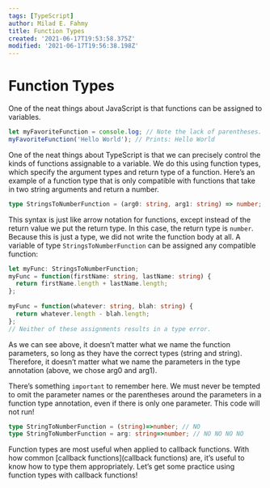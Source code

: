 ```yaml
---
tags: [TypeScript]
author: Milad E. Fahmy
title: Function Types
created: '2021-06-17T19:53:58.375Z'
modified: '2021-06-17T19:56:38.198Z'
---
```


# Function Types
One of the neat things about JavaScript is that functions can be assigned to variables.
```ts
let myFavoriteFunction = console.log; // Note the lack of parentheses.
myFavoriteFunction('Hello World'); // Prints: Hello World
```
One of the neat things about TypeScript is that we can precisely control the kinds of functions assignable to a variable. We do this using function types, which specify the argument types and return type of a function. Here’s an example of a function type that is only compatible with functions that take in two string arguments and return a number.


```ts
type StringsToNumberFunction = (arg0: string, arg1: string) => number;
```

This syntax is just like arrow notation for functions, except instead of the return value we put the return type. In this case, the return type is `number`. Because this is just a type, we did not write the function body at all. A variable of type `StringsToNumberFunction` can be assigned any compatible function:

```ts
let myFunc: StringsToNumberFunction;
myFunc = function(firstName: string, lastName: string) {
  return firstName.length + lastName.length;
};
 
myFunc = function(whatever: string, blah: string) {
  return whatever.length - blah.length;
};
// Neither of these assignments results in a type error.
```
As we can see above, it doesn’t matter what we name the function parameters, so long as they have the correct types (string and string). Therefore, it doesn’t matter what we name the parameters in the type annotation (above, we chose arg0 and arg1).

There’s something `important` to remember here. We must never be tempted to omit the parameter names or the parentheses around the parameters in a function type annotation, even if there is only one parameter. This code will not run!

```ts
type StringToNumberFunction = (string)=>number; // NO
type StringToNumberFunction = arg: string=>number; // NO NO NO NO
```

Function types are most useful when applied to callback functions. With how common [callback functions](callback functions) are, it’s useful to know how to type them appropriately. Let’s get some practice using function types with callback functions!
